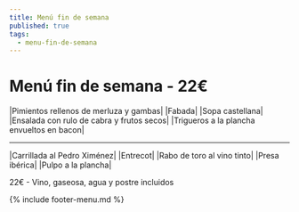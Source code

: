```yaml
---
title: Menú fin de semana
published: true
tags:
  - menu-fin-de-semana
---
```


# Menú fin de semana - 22€

|Pimientos rellenos de merluza y gambas|
|Fabada|
|Sopa castellana|
|Ensalada con rulo de cabra y frutos secos|
|Trigueros a la plancha envueltos en bacon|

------

|Carrillada al Pedro Ximénez|
|Entrecot|
|Rabo de toro al vino tinto|
|Presa ibérica|
|Pulpo a la plancha|

22€ - Vino, gaseosa, agua y postre incluidos

{% include footer-menu.md %}
